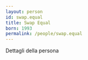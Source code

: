 ```yaml
---
layout: person
id: swap.equal
title: Swap Equal
born: 1993
permalink: /people/swap.equal
---
```


Dettagli della persona 